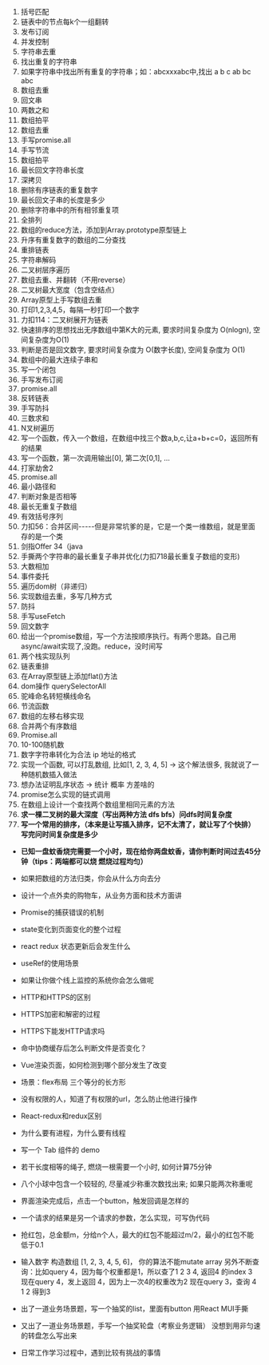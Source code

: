 1. 括号匹配
2. 链表中的节点每k个一组翻转
3. 发布订阅
4. 并发控制
5. 字符串去重
6. 找出重复的字符串
7. 如果字符串中找出所有重复的字符串；如：abcxxxabc中,找出 a b c ab bc abc 
8. 数组去重
9. 回文串
10. 两数之和
11. 数组拍平
12. 数组去重
13. 手写promise.all
14. 手写节流
15. 数组拍平
16. 最长回文字符串长度
17. 深拷贝
18. 删除有序链表的重复数字
19. 最长回文子串的长度是多少
20. 删除字符串中的所有相邻重复项 
21. 全排列
22. 数组的reduce方法，添加到Array.prototype原型链上
23. 升序有重复数字的数组的二分查找
24. 重排链表
25. 字符串解码
26. 二叉树层序遍历
27. 数组去重、并翻转（不用reverse）
28. 二叉树最大宽度（包含空结点）
29. Array原型上手写数组去重
30. 打印1,2,3,4,5，每隔一秒打印一个数字
31. 力扣114：二叉树展开为链表
32. 快速排序的思想找出无序数组中第K大的元素, 要求时间复杂度为 O(nlogn), 空间复杂度为O(1)
33. 判断是否是回文数字, 要求时间复杂度为 O(数字长度), 空间复杂度为 O(1)
34. 数组中的最大连续子串和
35.  写一个闭包
36. 手写发布订阅
37. promise.all 
38. 反转链表
39. 手写防抖
40. 三数求和
41. N叉树遍历
42. 写一个函数，传入一个数组，在数组中找三个数a,b,c,让a+b+c=0，返回所有的结果
43. 写一个函数，第一次调用输出[0], 第二次[0,1], ...
44. 打家劫舍2
45. promise.all
46. 最小路径和
47. 判断对象是否相等
48. 最长无重复子数组
49. 有效括号序列
50. 力扣56：合并区间-----但是非常坑爹的是，它是一个类一维数组，就是里面存的是一个类
51. 剑指Offer 34（java
52. 手撕两个字符串的最长重复子串并优化(力扣718最长重复子数组的变形)
53. 大数相加
54. 事件委托
55. 遍历dom树（非递归）
56. 实现数组去重，多写几种方式
57. 防抖
58. 手写useFetch
59. 回文数字
60. 给出一个promise数组，写一个方法按顺序执行。有两个思路。自己用async/await实现了,没跑。reduce，没时间写
61. 两个栈实现队列
62. 链表重排
63. 在Array原型链上添加flat()方法
64. dom操作 querySelectorAll
65. 驼峰命名转短横线命名
66. 节流函数
67. 数组的左移右移实现
68. 合并两个有序数组
69. Promise.all
70. 10-100随机数
71. 数字字符串转化为合法 ip 地址的格式
72. 实现一个函数, 可以打乱数组, 比如[1, 2, 3, 4, 5] -> 这个解法很多, 我就说了一种随机数插入做法
73. 想办法证明乱序状态 -> 统计 概率 方差啥的
74. promise怎么实现的链式调用
75. 在数组上设计一个查找两个数组里相同元素的方法
76. **求一棵二叉树的最大深度（写出两种方法 dfs bfs）问dfs时间复杂度**
77. **写一个常用的排序，（本来是让写插入排序，记不太清了，就让写了个快排）写完问时间复杂度是多少**



- **已知一盘蚊香烧完需要一个小时，现在给你两盘蚊香，请你判断时间过去45分钟（tips：两端都可以烧 燃烧过程均匀）**

- 如果把数组的方法归类，你会从什么方向去分

- 设计一个点外卖的购物车，从业务方面和技术方面讲

- Promise的捕获错误的机制

- state变化到页面变化的整个过程

- react redux 状态更新后会发生什么

- useRef的使用场景

- 如果让你做个线上监控的系统你会怎么做呢

- HTTP和HTTPS的区别
- HTTPS加密和解密的过程

- HTTPS下能发HTTP请求吗
- 命中协商缓存后怎么判断文件是否变化？

- Vue渲染页面，如何检测到哪个部分发生了改变

- 场景：flex布局 三个等分的长方形

- 没有权限的人，知道了有权限的url，怎么防止他进行操作

- React-redux和redux区别

- 为什么要有进程，为什么要有线程

- 写一个 Tab 组件的 demo

- 若干长度相等的绳子, 燃烧一根需要一个小时, 如何计算75分钟

- 八个小球中包含一个较轻的, 尽量减少称重次数找出来; 如果只能两次称重呢

- 界面渲染完成后，点击一个button，触发回调是怎样的

- 一个请求的结果是另一个请求的参数，怎么实现，可写伪代码

- 抢红包，总金额m，分给n个人，最大的红包不能超过m/2，最小的红包不能低于0.1

- 输入数字 构造数组 [1, 2, 3, 4, 5, 6]， 你的算法不能mutate array
  另外不断查询：比如query 4，因为每个权重都是1，所以查了1 2 3 4, 返回4 的index 3
  现在query 4，发上返回 4，因为上一次4的权重改为2
  现在query 3，查询 4 1 2 得到3

- 出了一道业务场景题，写一个抽奖的list，里面有button
  用React MUI手撕

- 又出了一道业务场景题，手写一个抽奖轮盘（考察业务逻辑）
  没想到用非匀速的转盘怎么写出来
- 日常工作学习过程中，遇到比较有挑战的事情